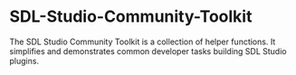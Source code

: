 # SDL-Studio-Community-Toolkit
The SDL Studio Community Toolkit is a collection of helper functions. It simplifies and demonstrates common developer tasks building SDL Studio plugins.

